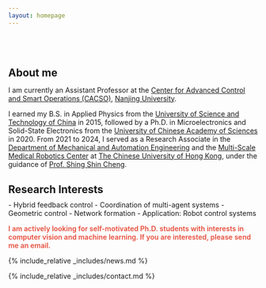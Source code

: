 ```yaml
---
layout: homepage
---
```


<h1 id="about-me"></h1>

<h2 style="margin: 80px 0px 10px;">About me</h2>

I am currently an Assistant Professor at the [Center for Advanced Control and Smart Operations (CACSO)](https://cacso.nju.edu.cn/main.psp), [Nanjing University](https://www.nju.edu.cn). 

I earned my B.S. in Applied Physics from the [University of Science and Technology of China](https://www.ustc.edu.cn/) in 2015, followed by a Ph.D. in Microelectronics and Solid-State Electronics from the [University of Chinese Academy of Sciences](https://www.ucas.ac.cn/) in 2020. From 2021 to 2024, I served as a Research Associate in the [Department of Mechanical and Automation Engineering](https://www4.mae.cuhk.edu.hk/) and the [Multi-Scale Medical Robotics Center](https://www.mrc-cuhk.com/) at [The Chinese University of Hong Kong](https://www.cuhk.edu.hk/english/index.html), under the guidance of [Prof. Shing Shin Cheng](https://sites.google.com/view/surgicalroboticslab).


<h2 style="margin: 30px 0px 10px;">Research Interests</h2>
- Hybrid feedback control
- Coordination of multi-agent systems
- Geometric control
- Network formation
- Application: Robot control systems    
  


<strong style="color:#e74d3c; font-weight:600"><strong style="color:#e74d3c; font-weight:600">I am actively looking for self-motivated Ph.D. students with interests in computer vision and machine learning. If you are interested, please send me an email.</strong></strong>

{% include_relative _includes/news.md %}

{% include_relative _includes/contact.md %}
